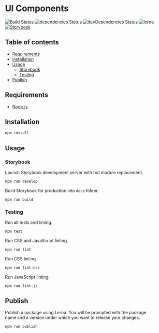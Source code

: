 # UI Components

[![Build Status](https://travis-ci.com/marcobiedermann/ui.svg)](https://travis-ci.com/marcobiedermann/ui)
[![dependencies Status](https://david-dm.org/marcobiedermann/ui/status.svg)](https://david-dm.org/marcobiedermann/ui)
[![devDependencies Status](https://david-dm.org/marcobiedermann/ui/dev-status.svg)](https://david-dm.org/marcobiedermann/ui?type=dev)
[![lerna](https://img.shields.io/badge/maintained%20with-lerna-cc00ff.svg)](https://lernajs.io/)
[![Storybook](https://cdn.jsdelivr.net/gh/storybookjs/brand@master/badge/badge-storybook.svg)](https://marcobiedermann-ui.netlify.app/)

## Table of contents

- [Requirements](#requirements)
- [Installation](#installation)
- [Usage](#usage)
  - [Storybook](#storybook)
  - [Testing](#testing)
- [Publish](#publish)

## Requirements

- [Node.js](https://nodejs.org)

## Installation

```sh
npm install
```

## Usage

### Storybook

Launch Storybook development server with hot module replacement.

```sh
npm run develop
```

Build Storybook for production into `docs` folder.

```sh
npm run build
```

### Testing

Run all tests and linting.

```sh
npm test
```

Run CSS and JavaScript linting.

```sh
npm run lint
```

Run CSS linting.

```sh
npm run lint:css
```

Run JavaScript linting.

```sh
npm run lint:js
```

## Publish

Publish a package using Lerna. You will be prompted with the package name and a version under which you want to release your changes.

```sh
npm run publish
```

